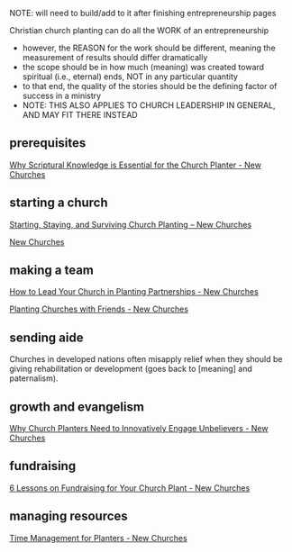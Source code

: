 
NOTE: will need to build/add to it after finishing entrepreneurship pages

Christian church planting can do all the WORK of an entrepreneurship
- however, the REASON for the work should be different, meaning the measurement of results should differ dramatically
- the scope should be in how much (meaning) was created toward spiritual (i.e., eternal) ends, NOT in any particular quantity
- to that end, the quality of the stories should be the defining factor of success in a ministry
- NOTE: THIS ALSO APPLIES TO CHURCH LEADERSHIP IN GENERAL, AND MAY FIT THERE INSTEAD

## prerequisites

[Why Scriptural Knowledge is Essential for the Church Planter - New Churches](https://www.newchurches.com/resource/why-scriptural-knowledge-is-essential-for-the-church-planter/)

## starting a church

[Starting, Staying, and Surviving Church Planting – New Churches](https://www.newchurches.com/resource/starting-staying-and-surviving-church-planting/?_hsmi=307159640)

[New Churches](https://www.newchurches.com/)

## making a team

[How to Lead Your Church in Planting Partnerships - New Churches](https://www.newchurches.com/resource/how-to-lead-your-church-in-planting-partnerships/?_hsmi=300250968)

[Planting Churches with Friends - New Churches](https://www.newchurches.com/resource/planting-churches-with-friends/?_hsmi=300250968)

## sending aide

Churches in developed nations often misapply relief when they should be giving rehabilitation or development (goes back to [meaning] and paternalism).

## growth and evangelism

[Why Church Planters Need to Innovatively Engage Unbelievers - New Churches](https://www.newchurches.com/resource/why-church-planters-need-to-innovatively-engage-unbelievers)

## fundraising

[6 Lessons on Fundraising for Your Church Plant - New Churches](https://www.newchurches.com/resource/6-lessons-on-fundraising-for-your-church-plant/?_hsmi=302929351)

## managing resources

[Time Management for Planters - New Churches](https://www.newchurches.com/resource/time-management-for-planters/)
